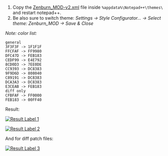 1. Copy the [Zenburn_MOD-v2.xml](https://github.com/martysama0134/how-to-general/raw/master/npp-zenburn-darker/Zenburn_MOD-v2.xml) file inside `%appdata%\Notepad++\themes\` and restart notepad++.
2. Be also sure to switch theme: _Settings -> Style Configurator... -> Select theme: Zenburn_MOD -> Save & Close_

_Note: color list:_
```
general
3F3F3F -> 1F1F1F
FFCFAF -> FF9980
DFC47D -> FEB183
CEDF99 -> E4E792
8CD0D3 -> 7EE0DE
CC9393 -> DC8383
9F9D6D -> 808040
C89191 -> DC8383
DCA3A3 -> DC8383
E3CEAB -> FEB183
diff only
CFBFAF -> FF0000
FEB183 -> 00FF40
```

Result:

[![Result Label 1](http://i.imgur.com/ogiJYou.png)](http://i.imgur.com/ogiJYou.png)

[![Result Label 2](http://i.imgur.com/v2wJTul.png)](http://i.imgur.com/v2wJTul.png)


And for diff patch files:

[![Result Label 3](http://i.imgur.com/JWAx4Wu.png)](http://i.imgur.com/JWAx4Wu.png)

